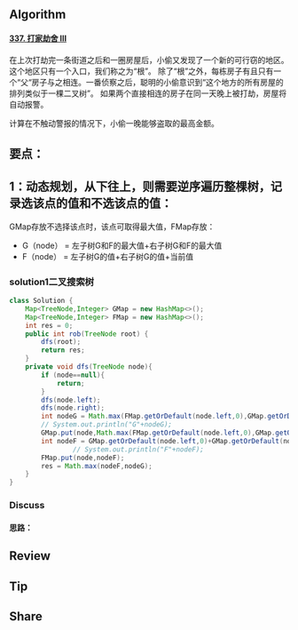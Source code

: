 ## Algorithm

#### [337. 打家劫舍 III](https://leetcode-cn.com/problems/house-robber-iii/)

在上次打劫完一条街道之后和一圈房屋后，小偷又发现了一个新的可行窃的地区。这个地区只有一个入口，我们称之为“根”。 除了“根”之外，每栋房子有且只有一个“父“房子与之相连。一番侦察之后，聪明的小偷意识到“这个地方的所有房屋的排列类似于一棵二叉树”。 如果两个直接相连的房子在同一天晚上被打劫，房屋将自动报警。

计算在不触动警报的情况下，小偷一晚能够盗取的最高金额。





## 要点：

## 1：动态规划，从下往上，则需要逆序遍历整棵树，记录选该点的值和不选该点的值：

GMap存放不选择该点时，该点可取得最大值，FMap存放：

* G（node） = 左子树G和F的最大值+右子树G和F的最大值
* F（node） = 左子树G的值+右子树G的值+当前值

### solution1二叉搜索树

```java
class Solution {
    Map<TreeNode,Integer> GMap = new HashMap<>();
    Map<TreeNode,Integer> FMap = new HashMap<>();
    int res = 0;
    public int rob(TreeNode root) {
        dfs(root);
        return res;        
    }
    private void dfs(TreeNode node){
        if (node==null){
            return;
        }
        dfs(node.left);
        dfs(node.right);
        int nodeG = Math.max(FMap.getOrDefault(node.left,0),GMap.getOrDefault(node.left,0))+Math.max(FMap.getOrDefault(node.right,0),GMap.getOrDefault(node.right,0));
        // System.out.println("G"+nodeG);
        GMap.put(node,Math.max(FMap.getOrDefault(node.left,0),GMap.getOrDefault(node.left,0))+Math.max(FMap.getOrDefault(node.right,0),GMap.getOrDefault(node.right,0)));
        int nodeF = GMap.getOrDefault(node.left,0)+GMap.getOrDefault(node.right,0)+node.val;
                // System.out.println("F"+nodeF);
        FMap.put(node,nodeF);
        res = Math.max(nodeF,nodeG);
    }
}
```



### Discuss

#### 思路：








## Review

## Tip



## Share